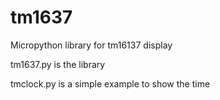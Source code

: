 # tm1637
Micropython library for tm16137 display

tm1637.py is the library

tmclock.py is a simple example to show the time
